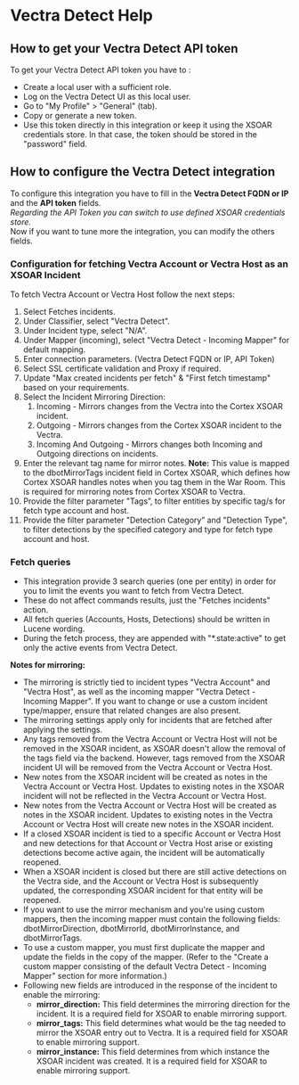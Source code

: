 # Vectra Detect Help

## How to get your Vectra Detect API token
To get your Vectra Detect API token you have to :
- Create a local user with a sufficient role.
- Log on the Vectra Detect UI as this local user.
- Go to "My Profile" > "General" (tab).
- Copy or generate a new token.
- Use this token directly in this integration or keep it using the XSOAR credentials store. In that case, the token should be stored in the "password" field.

## How to configure the Vectra Detect integration
To configure this integration you have to fill in the **Vectra Detect FQDN or IP** and the **API token** fields.  
*Regarding the API Token you can switch to use defined XSOAR credentials store.*  
Now if you want to tune more the integration, you can modify the others fields.

### Configuration for fetching Vectra Account or Vectra Host as an XSOAR Incident

To fetch Vectra Account or Vectra Host follow the next steps:

1. Select Fetches incidents.
2. Under Classifier, select "Vectra Detect".
3. Under Incident type, select "N/A".
4. Under Mapper (incoming), select "Vectra Detect - Incoming Mapper" for default mapping.
5. Enter connection parameters. (Vectra Detect FQDN or IP, API Token)
6. Select SSL certificate validation and Proxy if required.
7. Update "Max created incidents per fetch" & "First fetch timestamp" based on your requirements.
8. Select the Incident Mirroring Direction:
    1. Incoming - Mirrors changes from the Vectra into the Cortex XSOAR incident.
    2. Outgoing - Mirrors changes from the Cortex XSOAR incident to the Vectra.
    3. Incoming And Outgoing - Mirrors changes both Incoming and Outgoing directions on incidents.
9. Enter the relevant tag name for mirror notes.
    **Note:** This value is mapped to the dbotMirrorTags incident field in Cortex XSOAR, which defines how Cortex XSOAR handles notes when you tag them in the War Room. This is required for mirroring notes from Cortex XSOAR to Vectra.
10. Provide the filter parameter "Tags”, to filter entities by specific tag/s for fetch type account and host.
11. Provide the filter parameter "Detection Category” and "Detection Type", to filter detections by the specified category and type for fetch type account and host.

### Fetch queries

- This integration provide 3 search queries (one per entity) in order for you to limit the events you want to fetch from Vectra Detect.
- These do not affect commands results, just the "Fetches incidents" action.
- All fetch queries (Accounts, Hosts, Detections) should be written in Lucene wording.
- During the fetch process, they are appended with "*.state:active" to get only the active events from Vectra Detect.

**Notes for mirroring:**

- The mirroring is strictly tied to incident types "Vectra Account" and "Vectra Host", as well as the incoming mapper "Vectra Detect - Incoming Mapper". If you want to change or use a custom incident type/mapper, ensure that related changes are also present.
- The mirroring settings apply only for incidents that are fetched after applying the settings.
- Any tags removed from the Vectra Account or Vectra Host will not be removed in the XSOAR incident, as XSOAR doesn't allow the removal of the tags field via the backend. However, tags removed from the XSOAR incident UI will be removed from the Vectra Account or Vectra Host.
- New notes from the XSOAR incident will be created as notes in the Vectra Account or Vectra Host. Updates to existing notes in the XSOAR incident will not be reflected in the Vectra Account or Vectra Host.
- New notes from the Vectra Account or Vectra Host will be created as notes in the XSOAR incident. Updates to existing notes in the Vectra Account or Vectra Host will create new notes in the XSOAR incident.
- If a closed XSOAR incident is tied to a specific Account or Vectra Host and new detections for that Account or Vectra Host arise or existing detections become active again, the incident will be automatically reopened.
- When a XSOAR incident is closed but there are still active detections on the Vectra side, and the Account or Vectra Host is subsequently updated, the corresponding XSOAR incident for that entity will be reopened.
- If you want to use the mirror mechanism and you're using custom mappers, then the incoming mapper must contain the following fields: dbotMirrorDirection, dbotMirrorId, dbotMirrorInstance, and dbotMirrorTags.
- To use a custom mapper, you must first duplicate the mapper and update the fields in the copy of the mapper. (Refer to the "Create a custom mapper consisting of the default Vectra Detect - Incoming Mapper" section for more information.)
- Following new fields are introduced in the response of the incident to enable the mirroring:
  - **mirror_direction:** This field determines the mirroring direction for the incident. It is a required field for XSOAR to enable mirroring support.
  - **mirror_tags:** This field determines what would be the tag needed to mirror the XSOAR entry out to Vectra. It is a required field for XSOAR to enable mirroring support.
  - **mirror_instance:** This field determines from which instance the XSOAR incident was created. It is a required field for XSOAR to enable mirroring support.

